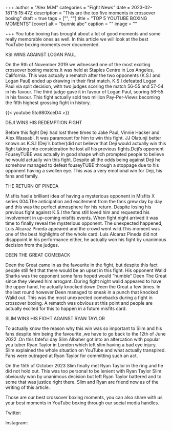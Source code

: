 +++
author = "Alex M.M"
categories = "Fight News"
date = 2023-02-18T15:15:47Z
description = "This are the top five moments in crossover boxing"
draft = true
tags = ["", ""]
title = "TOP 5 YOUTUBE BOXING MOMENTS"
[cover]
alt = "bunnie abc"
caption = ""
image = ""

+++
You tube boxing has brought about a lot of good moments and some really memorable ones as well. In this article we will look at the best YouTube boxing moments ever documented.

KSI WINS AGAINST LOGAN PAUL

On the 9th of November 2019 we witnessed one of the most exciting crossover boxing matchs.It was held at Staples Centre in Los Angeles, California. This was actually a rematch after the two opponents (K.S.I and Logan Paul) ended up drawing in their first match. K.S.I defeated Logan Paul via split decision, with two judges scoring the match 56-55 and 57-54 in his favour. The third judge gave it in favour of Logan Paul, scoring 56-55 in his favour. This fight actually sold two million Pay-Per-Views becoming the fifth highest grossing fight in history.

{{< youtube 5to980XceD4 >}}

DEJI WINS HIS REDEMPTION FIGHT

Before this fight Deji had lost three times to Jake Paul, Vinnie Hacker and Alex Wassabi. It was paramount for him to win this fight. JJ Olatunji better known as K.S.I (Deji’s bother)did not believe that Deji would actually win this fight taking into consideration he lost all his previous fights.Deji’s opponent FouseyTUBE was actually in good shape which prompted people to believe he would actually win this fight. Despite all the odds being against Deji he somehow managed to defeat fouseyTUBE through a stoppage due to his opponent having a swollen eye. This was a very emotional win for Deji, his fans and family.

THE RETURN OF PINEDA

Misfits had a brilliant idea of having a mysterious opponent in Misfits X series 004.The anticipation and excitement from the fans grew day by day and this was the perfect atmosphere for his return. Despite losing his previous fight against K.S.I the fans still loved him and requested his involvement in up-coming misfits events. When fight night arrived it was time to finally reveal the mysterious opponent. The unexpected happened, Luis Alcaraz Pineda appeared and the crowd went wild.This moment was one of the best highlights of the whole card. Luis Alcaraz Pineda did not disappoint in his performance either, he actually won his fight by unanimous decision from the judges.

DEEN THE GREAT COMEBACK

Deen the Great came in as the favourite in the fight, but despite this fact people still felt that there would be an upset in this fight. His opponent Walid Sharks was the opponent some fans hoped would ”humble” Deen The Great since they viewed him arrogant. During fight night walid appeared to have the upper hand, he actually knocked down Deen the Great a few times. In the last round however Deen managed to sneak in a punch that knocked Walid out. This was the most unexpected comebacks during a fight in crossover boxing. A rematch was obvious at this point and people are actually excited for this to happen in a future misfits card.

SLIM WINS HIS FIGHT AGAINST RYAN TAYLOR

To actually know the reason why this win was so important to Slim and his fans despite him being the favourite ,we have to go back to the 12th of June 2022 .On this fateful day Slim Albaher got into an altercation with popular you tuber Ryan Taylor in London which left slim having a bad eye injury. Slim explained the whole situation on YouTube and what actually transpired. Fans were outraged at Ryan Taylor for committing such an act.

On the 15th of October 2023 Slim finally met Ryan Taylor in the ring and he did not hold out. This was too personal to be lenient with Ryan Taylor Slim obviously won by unanimous decision but left Ryan Taylor battered and to some that was justice right there. Slim and Ryan are friend now as of the writing of this article.

Those are our best crossover boxing moments, you can also share with us your best moments in YouTube boxing through our social media handles.

Twitter:

Instagram: